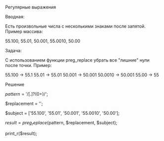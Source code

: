 Регулярные выражения

Вводная:

Есть произвольные числа с несколькими знаками после запятой. Пример массива:

55.100, 55.01, 50.001, 55.0010, 50.00

Задача:

С использованием функции preg_replace убрать все "лишние" нули после точки. Пример:

55.100 -> 55.1
55.01 -> 55.01
50.001 -> 50.001
50.0010 -> 50.001
55.00 -> 55

Решение

$pattern = '/[.]?(0+)$/';

$replacement = '';

$subject = ['55.100', '55.01', '50.001', '55.0010', '50.00'];

$result = preg_replace($pattern, $replacement, $subject);

print_r($result);